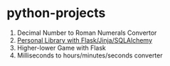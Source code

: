 # python-projects

1. Decimal Number to Roman Numerals Convertor
2. [Personal Library with Flask/Jinja/SQLAlchemy](./flask-jinja.my-library/README.md)
3. Higher-lower Game with Flask
4. Milliseconds to hours/minutes/seconds converter


